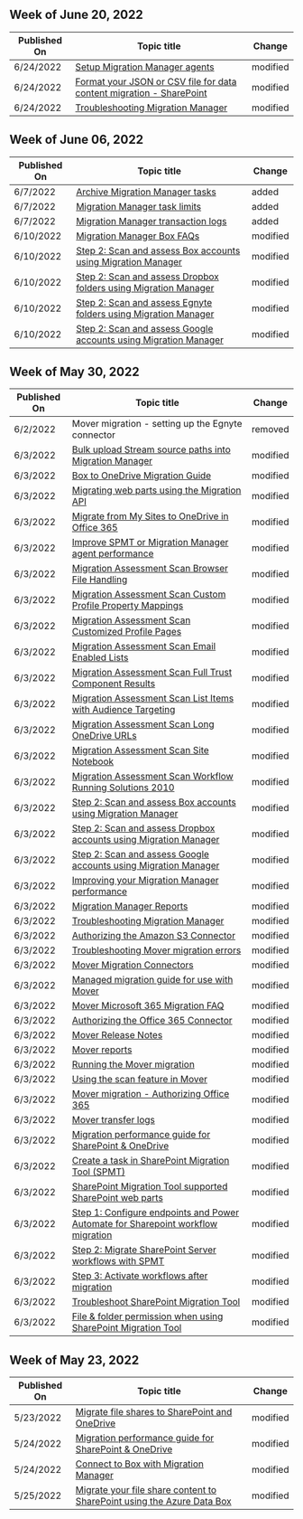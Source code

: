 <!-- This file is generated automatically each week. Changes made to this file will be overwritten.-->



## Week of June 20, 2022


| Published On |Topic title | Change |
|------|------------|--------|
| 6/24/2022 | [Setup Migration Manager agents](/SharepointMigration/mm-setup-clients) | modified |
| 6/24/2022 | [Format your JSON or CSV file for data content migration - SharePoint](/SharepointMigration/how-to-format-your-csv-file-for-data-content-migration) | modified |
| 6/24/2022 | [Troubleshooting Migration Manager](/SharepointMigration/mm-troubleshoot) | modified |


## Week of June 06, 2022


| Published On |Topic title | Change |
|------|------------|--------|
| 6/7/2022 | [Archive Migration Manager tasks](/SharepointMigration/mm-task-archive) | added |
| 6/7/2022 | [Migration Manager task limits](/SharepointMigration/mm-tasklimits) | added |
| 6/7/2022 | [Migration Manager transaction logs](/SharepointMigration/mm-transaction-logs) | added |
| 6/10/2022 | [Migration Manager Box FAQs](/SharepointMigration/mm-faqs-box) | modified |
| 6/10/2022 | [Step 2: Scan and assess Box accounts using Migration Manager](/SharepointMigration/mm-box-step2-scan-assess) | modified |
| 6/10/2022 | [Step 2: Scan and assess Dropbox folders using Migration Manager](/SharepointMigration/mm-dropbox-step2-scan-assess) | modified |
| 6/10/2022 | [Step 2: Scan and assess Egnyte folders using Migration Manager](/SharepointMigration/mm-egnyte-step2-scan-assess) | modified |
| 6/10/2022 | [Step 2: Scan and assess Google accounts using Migration Manager](/SharepointMigration/mm-google-step2-scan-assess) | modified |


## Week of May 30, 2022


| Published On |Topic title | Change |
|------|------------|--------|
| 6/2/2022 | Mover migration - setting up the Egnyte connector | removed |
| 6/3/2022 | [Bulk upload Stream source paths into Migration Manager](/SharepointMigration/mm-stream-csv) | modified |
| 6/3/2022 | [Box to OneDrive Migration Guide](/SharepointMigration/box-to-onedrive-and-sharepoint-migration-guide) | modified |
| 6/3/2022 | [Migrating web parts using the Migration API](/SharepointMigration/migration-web-parts-migrationapi) | modified |
| 6/3/2022 | [Migrate from My Sites to OneDrive in Office 365](/SharepointMigration/mysites-to-onedrive-migration-guide) | modified |
| 6/3/2022 | [Improve SPMT or Migration Manager agent performance](/SharepointMigration/spmt-performance-guidance) | modified |
| 6/3/2022 | [Migration Assessment Scan Browser File Handling](/SharepointMigration/migration-assessment-scan-browser-file-handling) | modified |
| 6/3/2022 | [Migration Assessment Scan Custom Profile Property Mappings](/SharepointMigration/migration-assessment-scan-custom-profile-property-mappings) | modified |
| 6/3/2022 | [Migration Assessment Scan Customized Profile Pages](/SharepointMigration/migration-assessment-scan-customized-profile-pages) | modified |
| 6/3/2022 | [Migration Assessment Scan Email Enabled Lists](/SharepointMigration/migration-assessment-scan-email-enabled-lists) | modified |
| 6/3/2022 | [Migration Assessment Scan Full Trust Component Results](/SharepointMigration/migration-assessment-scan-full-trust-component-results) | modified |
| 6/3/2022 | [Migration Assessment Scan List Items with Audience Targeting](/SharepointMigration/migration-assessment-scan-list-items-audience-targeting) | modified |
| 6/3/2022 | [Migration Assessment Scan Long OneDrive URLs](/SharepointMigration/migration-assessment-scan-long-onedrive-urls) | modified |
| 6/3/2022 | [Migration Assessment Scan Site Notebook](/SharepointMigration/migration-assessment-scan-site-notebook) | modified |
| 6/3/2022 | [Migration Assessment Scan Workflow Running Solutions 2010](/SharepointMigration/migration-assessment-scan-workflow-running-solutions-2010) | modified |
| 6/3/2022 | [Step 2: Scan and assess Box accounts using Migration Manager](/SharepointMigration/mm-box-step2-scan-assess) | modified |
| 6/3/2022 | [Step 2: Scan and assess Dropbox accounts using Migration Manager](/SharepointMigration/mm-dropbox-step2-scan-assess) | modified |
| 6/3/2022 | [Step 2: Scan and assess Google accounts using Migration Manager](/SharepointMigration/mm-google-step2-scan-assess) | modified |
| 6/3/2022 | [Improving your Migration Manager performance](/SharepointMigration/mm-performance) | modified |
| 6/3/2022 | [Migration Manager Reports](/SharepointMigration/mm-reports) | modified |
| 6/3/2022 | [Troubleshooting Migration Manager](/SharepointMigration/mm-troubleshoot) | modified |
| 6/3/2022 | [Authorizing the Amazon S3 Connector](/SharepointMigration/mover-amazons3) | modified |
| 6/3/2022 | [Troubleshooting Mover migration errors](/SharepointMigration/mover-error-faq) | modified |
| 6/3/2022 | [Mover Migration Connectors](/SharepointMigration/mover-manage-connectors) | modified |
| 6/3/2022 | [Managed migration guide for use with Mover](/SharepointMigration/mover-managed-migration-guide) | modified |
| 6/3/2022 | [Mover Microsoft 365 Migration FAQ](/SharepointMigration/mover-microsoft-365-faq) | modified |
| 6/3/2022 | [Authorizing the Office 365 Connector](/SharepointMigration/mover-o365) | modified |
| 6/3/2022 | [Mover Release Notes](/SharepointMigration/mover-release-notes) | modified |
| 6/3/2022 | [Mover reports](/SharepointMigration/mover-reports) | modified |
| 6/3/2022 | [Running the Mover migration](/SharepointMigration/mover-running-migration) | modified |
| 6/3/2022 | [Using the scan feature in Mover](/SharepointMigration/mover-scan) | modified |
| 6/3/2022 | [Mover migration - Authorizing Office 365](/SharepointMigration/mover-setup-m365-destination) | modified |
| 6/3/2022 | [Mover transfer logs](/SharepointMigration/mover-transfer-logs) | modified |
| 6/3/2022 | [Migration performance guide for SharePoint & OneDrive](/SharepointMigration/sharepoint-online-and-onedrive-migration-speed) | modified |
| 6/3/2022 | [Create a task in SharePoint Migration Tool (SPMT)](/SharepointMigration/spmt-create-task) | modified |
| 6/3/2022 | [SharePoint Migration Tool supported SharePoint web parts](/SharepointMigration/spmt-supported-webparts) | modified |
| 6/3/2022 | [Step 1: Configure endpoints and Power Automate for Sharepoint workflow migration](/SharepointMigration/spmt-workflow-step1) | modified |
| 6/3/2022 | [Step 2: Migrate SharePoint Server workflows with SPMT](/SharepointMigration/spmt-workflow-step2) | modified |
| 6/3/2022 | [Step 3: Activate workflows after migration](/SharepointMigration/spmt-workflow-step3) | modified |
| 6/3/2022 | [Troubleshoot SharePoint Migration Tool](/SharepointMigration/troubleshooting-common-spmt-issues) | modified |
| 6/3/2022 | [File & folder permission when using SharePoint Migration Tool](/SharepointMigration/understanding-permissions-when-migrating) | modified |


## Week of May 23, 2022


| Published On |Topic title | Change |
|------|------------|--------|
| 5/23/2022 | [Migrate file shares to SharePoint and OneDrive](/SharepointMigration/fileshare-to-odsp-migration-guide) | modified |
| 5/24/2022 | [Migration performance guide for SharePoint & OneDrive](/SharepointMigration/sharepoint-online-and-onedrive-migration-speed) | modified |
| 5/24/2022 | [Connect to Box with Migration Manager](/SharepointMigration/mm-box-step1-connect) | modified |
| 5/25/2022 | [Migrate your file share content to SharePoint using the Azure Data Box](/SharepointMigration/how-to-migrate-file-share-content-to-spo-using-azuredatabox) | modified |
